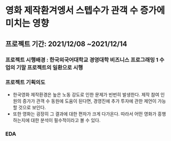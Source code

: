 # 영화 제작환겨엥서 스텝수가 관객 수 증가에 미치는 영향
## 프로젝트 기간: 2021/12/08 ~2021/12/14
### 프로젝트 시행배경 : 한국외국어대학교 경영대학 비즈니스 프로그래밍 1 수업의 기말 프로젝트의 일환으로 시행

### 프로젝트 기획의도
- 한국영화 제작환경은 높은 노동 강도로 인한 문제가 빈번히 발생한다. 제작 참여 인원의 증가가 관객 수 동원에 도움이 된다면, 경영진에 추가 투자에 관한 제언이 가능할 것으로 보인다.
- 또한 영화는 굉장히 그 결과에 대한 편차가 크게 다가온다. 따라서 어떤 영화가 흥행하는지에 대한 분석이 필수적이라고 볼 수 있다.

### EDA
